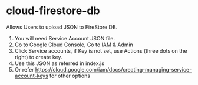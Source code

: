 # cloud-firestore-db
Allows Users to upload JSON to FireStore DB.

1. You will need Service Account JSON file.
2. Go to Google Cloud Console, Go to IAM & Admin
3. Click Service accounts, if Key is not set, use Actions (three dots on the right) to create key.
4. Use this JSON as referred in index.js
5. Or refer https://cloud.google.com/iam/docs/creating-managing-service-account-keys for other options
